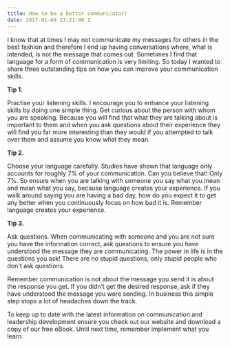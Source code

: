 ```yaml
---
title: How to be a better communicator!
date: 2017-01-04 23:21:00 Z
---
```


I know that at times I may not communicate my messages for others in the best fashion and therefore I end up having conversations where, what is intended, is not the message that comes out.  Sometimes I find that language for a form of communication is very limiting.  So today I wanted to share three outstanding tips on how you can improve your communication skills.

**Tip 1.**

Practise your listening skills.  I encourage you to enhance your listening skills by doing one simple thing.  Get curious about the person with whom you are speaking.  Because you will find that what they are talking about is important to them and when you ask questions about their experience they will find you far more interesting than they would if you attempted to talk over them and assume you know what they mean.

**Tip 2.**

Choose your language carefully.  Studies have shown that language only accounts for roughly 7% of your communication.  Can you believe that! Only 7%.  So ensure when you are talking with someone you say what you mean and mean what you say, because language creates your experience.  If you walk around saying you are having a bad day, how do you expect it to get any better when you continuously focus on how bad it is.  Remember language creates your experience.

**Tip 3.**

Ask questions.  When communicating with someone and you are not sure you have the information correct, ask questions to ensure you have understood the message they are communicating.  The power in life is in the questions you ask!  There are no stupid questions, only stupid people who don't ask questions.

Remember communication is not about the message you send it is about the response you get.  If you didn’t get the desired response, ask if they have understood the message you were sending.  In business this simple step stops a lot of headaches down the track.

To keep up to date with the latest information on communication and leadership development ensure you check out our website and download a copy of our free eBook.  Until next time, remember implement what you learn.
